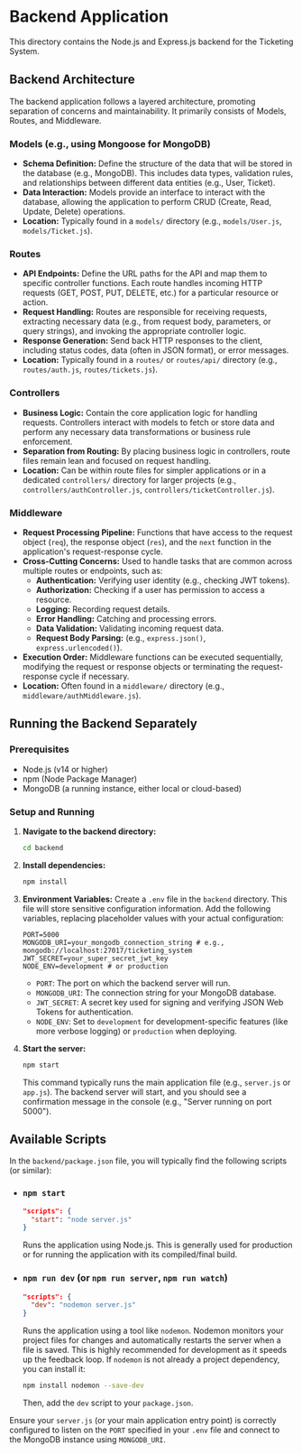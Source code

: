 # Backend Application

This directory contains the Node.js and Express.js backend for the Ticketing System.

## Backend Architecture

The backend application follows a layered architecture, promoting separation of concerns and maintainability. It primarily consists of Models, Routes, and Middleware.

### Models (e.g., using Mongoose for MongoDB)

-   **Schema Definition:** Define the structure of the data that will be stored in the database (e.g., MongoDB). This includes data types, validation rules, and relationships between different data entities (e.g., User, Ticket).
-   **Data Interaction:** Models provide an interface to interact with the database, allowing the application to perform CRUD (Create, Read, Update, Delete) operations.
-   **Location:** Typically found in a `models/` directory (e.g., `models/User.js`, `models/Ticket.js`).

### Routes

-   **API Endpoints:** Define the URL paths for the API and map them to specific controller functions. Each route handles incoming HTTP requests (GET, POST, PUT, DELETE, etc.) for a particular resource or action.
-   **Request Handling:** Routes are responsible for receiving requests, extracting necessary data (e.g., from request body, parameters, or query strings), and invoking the appropriate controller logic.
-   **Response Generation:** Send back HTTP responses to the client, including status codes, data (often in JSON format), or error messages.
-   **Location:** Typically found in a `routes/` or `routes/api/` directory (e.g., `routes/auth.js`, `routes/tickets.js`).

### Controllers 

-   **Business Logic:** Contain the core application logic for handling requests. Controllers interact with models to fetch or store data and perform any necessary data transformations or business rule enforcement.
-   **Separation from Routing:** By placing business logic in controllers, route files remain lean and focused on request handling.
-   **Location:** Can be within route files for simpler applications or in a dedicated `controllers/` directory for larger projects (e.g., `controllers/authController.js`, `controllers/ticketController.js`).

### Middleware

-   **Request Processing Pipeline:** Functions that have access to the request object (`req`), the response object (`res`), and the `next` function in the application's request-response cycle.
-   **Cross-Cutting Concerns:** Used to handle tasks that are common across multiple routes or endpoints, such as:
    -   **Authentication:** Verifying user identity (e.g., checking JWT tokens).
    -   **Authorization:** Checking if a user has permission to access a resource.
    -   **Logging:** Recording request details.
    -   **Error Handling:** Catching and processing errors.
    -   **Data Validation:** Validating incoming request data.
    -   **Request Body Parsing:** (e.g., `express.json()`, `express.urlencoded()`).
-   **Execution Order:** Middleware functions can be executed sequentially, modifying the request or response objects or terminating the request-response cycle if necessary.
-   **Location:** Often found in a `middleware/` directory (e.g., `middleware/authMiddleware.js`).

## Running the Backend Separately

### Prerequisites

-   Node.js (v14 or higher)
-   npm (Node Package Manager)
-   MongoDB (a running instance, either local or cloud-based)

### Setup and Running

1.  **Navigate to the backend directory:**
    ```bash
    cd backend
    ```

2.  **Install dependencies:**
    ```bash
    npm install
    ```

3.  **Environment Variables:**
    Create a `.env` file in the `backend` directory. This file will store sensitive configuration information. Add the following variables, replacing placeholder values with your actual configuration:
    ```env
    PORT=5000
    MONGODB_URI=your_mongodb_connection_string # e.g., mongodb://localhost:27017/ticketing_system
    JWT_SECRET=your_super_secret_jwt_key
    NODE_ENV=development # or production
    ```
    -   `PORT`: The port on which the backend server will run.
    -   `MONGODB_URI`: The connection string for your MongoDB database.
    -   `JWT_SECRET`: A secret key used for signing and verifying JSON Web Tokens for authentication.
    -   `NODE_ENV`: Set to `development` for development-specific features (like more verbose logging) or `production` when deploying.

4.  **Start the server:**
    ```bash
    npm start
    ```
    This command typically runs the main application file (e.g., `server.js` or `app.js`). The backend server will start, and you should see a confirmation message in the console (e.g., "Server running on port 5000").

## Available Scripts

In the `backend/package.json` file, you will typically find the following scripts (or similar):

-   ### `npm start`
    ```json
    "scripts": {
      "start": "node server.js"
    }
    ```
    Runs the application using Node.js. This is generally used for production or for running the application with its compiled/final build.

-   ### `npm run dev` (or `npm run server`, `npm run watch`)
    ```json
    "scripts": {
      "dev": "nodemon server.js"
    }
    ```
    Runs the application using a tool like `nodemon`. Nodemon monitors your project files for changes and automatically restarts the server when a file is saved. This is highly recommended for development as it speeds up the feedback loop.
    If `nodemon` is not already a project dependency, you can install it:
    ```bash
    npm install nodemon --save-dev
    ```
    Then, add the `dev` script to your `package.json`.

Ensure your `server.js` (or your main application entry point) is correctly configured to listen on the `PORT` specified in your `.env` file and connect to the MongoDB instance using `MONGODB_URI`.

